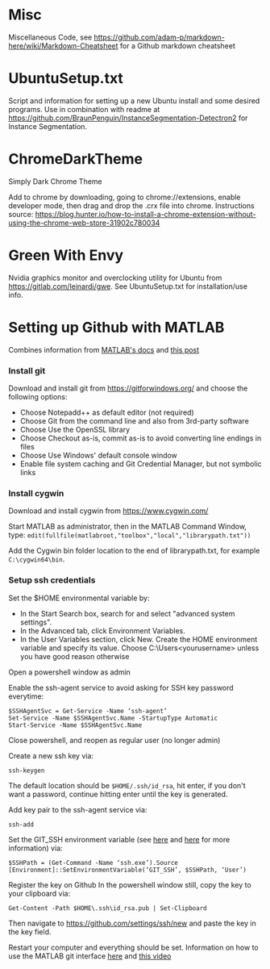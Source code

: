 # Misc
Miscellaneous Code, see https://github.com/adam-p/markdown-here/wiki/Markdown-Cheatsheet for a Github markdown cheatsheet 

# UbuntuSetup.txt
Script and information for setting up a new Ubuntu install and some desired programs. Use in combination with readme at https://github.com/BraunPenguin/InstanceSegmentation-Detectron2 for Instance Segmentation.

# ChromeDarkTheme
Simply Dark Chrome Theme

Add to chrome by downloading, going to chrome://extensions, enable developer mode, then drag and drop the .crx file into chrome. Instructions source: https://blog.hunter.io/how-to-install-a-chrome-extension-without-using-the-chrome-web-store-31902c780034

# Green With Envy
Nvidia graphics monitor and overclocking utility for Ubuntu from https://gitlab.com/leinardi/gwe. See UbuntuSetup.txt for installation/use info.

# Setting up Github with MATLAB
Combines information from [MATLAB's docs](https://www.mathworks.com/help/matlab/matlab_prog/set-up-git-source-control.html) and [this post](https://medium.com/rkttu/set-up-ssh-key-and-git-integration-in-windows-10-native-way-c9b94952dd2c)

### Install git
Download and install git from https://gitforwindows.org/ and choose the following options:
- Choose Notepadd++ as default editor (not required)
- Choose Git from the command line and also from 3rd-party software
- Choose Use the OpenSSL library
- Choose Checkout as-is, commit as-is to avoid converting line endings in files
- Choose Use Windows' default console window
- Enable file system caching and Git Credential Manager, but not symbolic links

### Install cygwin
Download and install cygwin from https://www.cygwin.com/

Start MATLAB as administrator, then in the MATLAB Command Window, type:
```edit(fullfile(matlabroot,"toolbox","local","librarypath.txt"))```

Add the Cygwin bin folder location to the end of librarypath.txt, for example ```C:\cygwin64\bin```.

### Setup ssh credentials
Set the $HOME environmental variable by:
- In the Start Search box, search for and select "advanced system settings".
- In the Advanced tab, click Environment Variables.
- In the User Variables section, click New. Create the HOME environment variable and specify its value. Choose C:\Users\<yourusername> unless you have good reason otherwise

Open a powershell window as admin

Enable the ssh-agent service to avoid asking for SSH key password everytime:
```
$SSHAgentSvc = Get-Service -Name ‘ssh-agent’
Set-Service -Name $SSHAgentSvc.Name -StartupType Automatic
Start-Service -Name $SSHAgentSvc.Name
```

Close powershell, and reopen as regular user (no longer admin)

Create a new ssh key via:
```
ssh-keygen
```
The default location should be ```$HOME/.ssh/id_rsa```, hit enter, if you don't want a password, continue hitting enter until the key is generated.

Add key pair to the ssh-agent service via:
```
ssh-add
```

Set the GIT_SSH environment variable (see [here](https://stackoverflow.com/questions/19531626/git-on-windows-force-use-of-openssh) and [here](https://stackoverflow.com/questions/2499331/git-with-ssh-on-windows) for more information) via:
```
$SSHPath = (Get-Command -Name ‘ssh.exe’).Source
[Environment]::SetEnvironmentVariable(‘GIT_SSH’, $SSHPath, ‘User’)
```


Register the key on Github
In the powershell window still, copy the key to your clipboard via:
```
Get-Content -Path $HOME\.ssh\id_rsa.pub | Set-Clipboard
```
Then navigate to https://github.com/settings/ssh/new and paste the key in the key field.


Restart your computer and everything should be set. Information on how to use the MATLAB git interface [here](https://www.mathworks.com/help/matlab/source-control.html) and [this video](https://www.youtube.com/watch?v=KkMEwUX0IsI)
